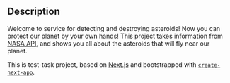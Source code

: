 ## Description


Welcome to service for detecting and destroying asteroids!
Now you can protect our planet by your own hands!
This project takes information from [NASA API](https://api.nasa.gov/), and shows you all about the asteroids that will fly near our planet.

This is test-task project, based on [Next.js](https://nextjs.org/) and bootstrapped with [`create-next-app`](https://github.com/vercel/next.js/tree/canary/packages/create-next-app).
